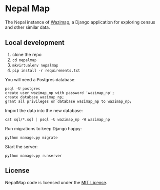# Nepal Map

The Nepal instance of [Wazimap](https://github.com/Code4SA/wazimap), a Django application for exploring census and other similar data.

## Local development

1. clone the repo
2. ``cd nepalmap``
2. ``mkvirtualenv nepalmap``
3. ``pip install -r requirements.txt``

You will need a Postgres database:

```
psql -U postgres
create user wazimap_np with password 'wazimap_np';
create database wazimap_np;
grant all privileges on database wazimap_np to wazimap_np;
```

Import the data into the new database:
```
cat sql/*.sql | psql -U wazimap_np -W wazimap_np
```

Run migrations to keep Django happy:
```
python manage.py migrate
```

Start the server:
```
python manage.py runserver
```


## License

NepalMap code is licensed under the [MIT License](https://opensource.org/licenses/MIT).

